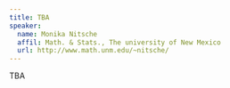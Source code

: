 ```yaml
---
title: TBA
speaker:
  name: Monika Nitsche  
  affil: Math. & Stats., The university of New Mexico
  url: http://www.math.unm.edu/~nitsche/
---
```


TBA
